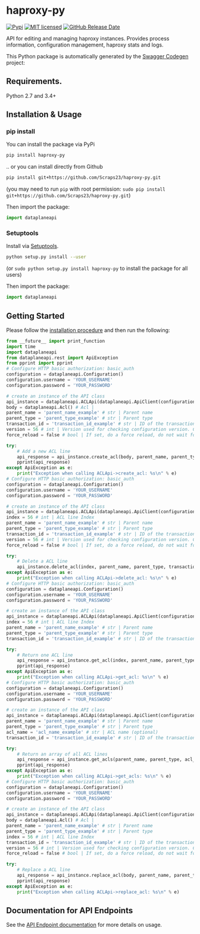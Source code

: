 # haproxy-py
[![Pypi](https://img.shields.io/pypi/v/haproxy-py)](https://pypi.org/project/haproxy-py)
[![MIT licensed](https://img.shields.io/badge/license-MIT-green.svg)](https://raw.githubusercontent.com/Scraps23/haproxy-py/main/LICENSE)
[![GitHub Release Date](https://img.shields.io/github/release-date/Scraps23/haproxy-py)](https://github.com/Scraps23/haproxy-py)

API for editing and managing haproxy instances. Provides process information, configuration management, haproxy stats and logs. 

This Python package is automatically generated by the [Swagger Codegen](https://github.com/swagger-api/swagger-codegen) project:

## Requirements.

Python 2.7 and 3.4+

## Installation & Usage
### pip install
You can install the package via PyPi
```sh
pip install haproxy-py
```

.. or you can install directly from Github

```sh
pip install git+https://github.com/Scraps23/haproxy-py.git
```
(you may need to run `pip` with root permission: `sudo pip install git+https://github.com/Scraps23/haproxy-py.git`)

Then import the package:

```python
import dataplaneapi 
```

### Setuptools

Install via [Setuptools](http://pypi.python.org/pypi/setuptools).

```sh
python setup.py install --user
```
(or `sudo python setup.py install haproxy-py` to install the package for all users)

Then import the package:

```python
import dataplaneapi
```

## Getting Started

Please follow the [installation procedure](#installation--usage) and then run the following:

```python
from __future__ import print_function
import time
import dataplaneapi
from dataplaneapi.rest import ApiException
from pprint import pprint
# Configure HTTP basic authorization: basic_auth
configuration = dataplaneapi.Configuration()
configuration.username = 'YOUR_USERNAME'
configuration.password = 'YOUR_PASSWORD'

# create an instance of the API class
api_instance = dataplaneapi.ACLApi(dataplaneapi.ApiClient(configuration))
body = dataplaneapi.Acl() # Acl | 
parent_name = 'parent_name_example' # str | Parent name
parent_type = 'parent_type_example' # str | Parent type
transaction_id = 'transaction_id_example' # str | ID of the transaction where we want to add the operation. Cannot be used when version is specified. (optional)
version = 56 # int | Version used for checking configuration version. Cannot be used when transaction is specified, transaction has it's own version. (optional)
force_reload = false # bool | If set, do a force reload, do not wait for the configured reload-delay. Cannot be used when transaction is specified, as changes in transaction are not applied directly to configuration. (optional) (default to false)

try:
    # Add a new ACL line
    api_response = api_instance.create_acl(body, parent_name, parent_type, transaction_id=transaction_id, version=version, force_reload=force_reload)
    pprint(api_response)
except ApiException as e:
    print("Exception when calling ACLApi->create_acl: %s\n" % e)
# Configure HTTP basic authorization: basic_auth
configuration = dataplaneapi.Configuration()
configuration.username = 'YOUR_USERNAME'
configuration.password = 'YOUR_PASSWORD'

# create an instance of the API class
api_instance = dataplaneapi.ACLApi(dataplaneapi.ApiClient(configuration))
index = 56 # int | ACL line Index
parent_name = 'parent_name_example' # str | Parent name
parent_type = 'parent_type_example' # str | Parent type
transaction_id = 'transaction_id_example' # str | ID of the transaction where we want to add the operation. Cannot be used when version is specified. (optional)
version = 56 # int | Version used for checking configuration version. Cannot be used when transaction is specified, transaction has it's own version. (optional)
force_reload = false # bool | If set, do a force reload, do not wait for the configured reload-delay. Cannot be used when transaction is specified, as changes in transaction are not applied directly to configuration. (optional) (default to false)

try:
    # Delete a ACL line
    api_instance.delete_acl(index, parent_name, parent_type, transaction_id=transaction_id, version=version, force_reload=force_reload)
except ApiException as e:
    print("Exception when calling ACLApi->delete_acl: %s\n" % e)
# Configure HTTP basic authorization: basic_auth
configuration = dataplaneapi.Configuration()
configuration.username = 'YOUR_USERNAME'
configuration.password = 'YOUR_PASSWORD'

# create an instance of the API class
api_instance = dataplaneapi.ACLApi(dataplaneapi.ApiClient(configuration))
index = 56 # int | ACL line Index
parent_name = 'parent_name_example' # str | Parent name
parent_type = 'parent_type_example' # str | Parent type
transaction_id = 'transaction_id_example' # str | ID of the transaction where we want to add the operation. Cannot be used when version is specified. (optional)

try:
    # Return one ACL line
    api_response = api_instance.get_acl(index, parent_name, parent_type, transaction_id=transaction_id)
    pprint(api_response)
except ApiException as e:
    print("Exception when calling ACLApi->get_acl: %s\n" % e)
# Configure HTTP basic authorization: basic_auth
configuration = dataplaneapi.Configuration()
configuration.username = 'YOUR_USERNAME'
configuration.password = 'YOUR_PASSWORD'

# create an instance of the API class
api_instance = dataplaneapi.ACLApi(dataplaneapi.ApiClient(configuration))
parent_name = 'parent_name_example' # str | Parent name
parent_type = 'parent_type_example' # str | Parent type
acl_name = 'acl_name_example' # str | ACL name (optional)
transaction_id = 'transaction_id_example' # str | ID of the transaction where we want to add the operation. Cannot be used when version is specified. (optional)

try:
    # Return an array of all ACL lines
    api_response = api_instance.get_acls(parent_name, parent_type, acl_name=acl_name, transaction_id=transaction_id)
    pprint(api_response)
except ApiException as e:
    print("Exception when calling ACLApi->get_acls: %s\n" % e)
# Configure HTTP basic authorization: basic_auth
configuration = dataplaneapi.Configuration()
configuration.username = 'YOUR_USERNAME'
configuration.password = 'YOUR_PASSWORD'

# create an instance of the API class
api_instance = dataplaneapi.ACLApi(dataplaneapi.ApiClient(configuration))
body = dataplaneapi.Acl() # Acl | 
parent_name = 'parent_name_example' # str | Parent name
parent_type = 'parent_type_example' # str | Parent type
index = 56 # int | ACL line Index
transaction_id = 'transaction_id_example' # str | ID of the transaction where we want to add the operation. Cannot be used when version is specified. (optional)
version = 56 # int | Version used for checking configuration version. Cannot be used when transaction is specified, transaction has it's own version. (optional)
force_reload = false # bool | If set, do a force reload, do not wait for the configured reload-delay. Cannot be used when transaction is specified, as changes in transaction are not applied directly to configuration. (optional) (default to false)

try:
    # Replace a ACL line
    api_response = api_instance.replace_acl(body, parent_name, parent_type, index, transaction_id=transaction_id, version=version, force_reload=force_reload)
    pprint(api_response)
except ApiException as e:
    print("Exception when calling ACLApi->replace_acl: %s\n" % e)
```

## Documentation for API Endpoints

See the [API Endpoint documentation](dataplaneapi/README.md) for more details on usage.